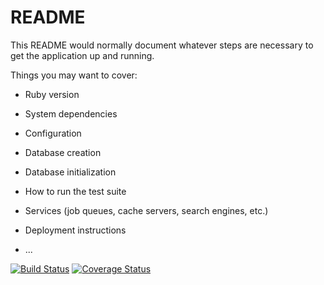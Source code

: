 # README

This README would normally document whatever steps are necessary to get the
application up and running.

Things you may want to cover:

* Ruby version

* System dependencies

* Configuration

* Database creation

* Database initialization

* How to run the test suite

* Services (job queues, cache servers, search engines, etc.)

* Deployment instructions

* ...

[![Build Status](https://travis-ci.org/MifRea1/TaskManager.svg?branch=develop)](https://travis-ci.org/MifRea1/TaskManager)
[![Coverage Status](https://coveralls.io/repos/github/MifRea1/TaskManager/badge.svg?branch=develop)](https://coveralls.io/github/MifRea1/TaskManager?branch=develop)
